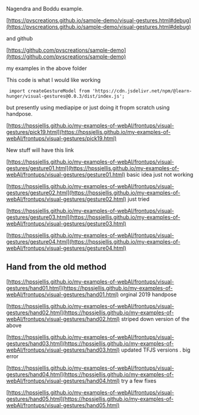 

Nagendra and Boddu example.

[https://pvscreations.github.io/sample-demo/visual-gestures.html#debug](https://pvscreations.github.io/sample-demo/visual-gestures.html#debug)

and github 

[https://github.com/pvscreations/sample-demo](https://github.com/pvscreations/sample-demo)



my examples in the above folder


This code is what I would like working  

``` import createGestureModel from 'https://cdn.jsdelivr.net/npm/@learn-hunger/visual-gestures@0.0.3/dist/index.js';```

but presently using mediapipe or just doing it fropm scratch using handpose.



[https://hpssjellis.github.io/my-examples-of-webAI/frontups/visual-gestures/pick19.html](https://hpssjellis.github.io/my-examples-of-webAI/frontups/visual-gestures/pick19.html)


New stuff will have this link

[https://hpssjellis.github.io/my-examples-of-webAI/frontups/visual-gestures/gesture01.html](https://hpssjellis.github.io/my-examples-of-webAI/frontups/visual-gestures/gesture01.html)  basic idea just not working 

[https://hpssjellis.github.io/my-examples-of-webAI/frontups/visual-gestures/gesture02.html](https://hpssjellis.github.io/my-examples-of-webAI/frontups/visual-gestures/gesture02.html)   just tried

[https://hpssjellis.github.io/my-examples-of-webAI/frontups/visual-gestures/gesture03.html](https://hpssjellis.github.io/my-examples-of-webAI/frontups/visual-gestures/gesture03.html)   

[https://hpssjellis.github.io/my-examples-of-webAI/frontups/visual-gestures/gesture04.html](https://hpssjellis.github.io/my-examples-of-webAI/frontups/visual-gestures/gesture04.html)   




## Hand from the old method

[https://hpssjellis.github.io/my-examples-of-webAI/frontups/visual-gestures/hand01.html](https://hpssjellis.github.io/my-examples-of-webAI/frontups/visual-gestures/hand01.html)   orginal 2019 handpose

[https://hpssjellis.github.io/my-examples-of-webAI/frontups/visual-gestures/hand02.html](https://hpssjellis.github.io/my-examples-of-webAI/frontups/visual-gestures/hand02.html)     striped down version of the above

[https://hpssjellis.github.io/my-examples-of-webAI/frontups/visual-gestures/hand03.html](https://hpssjellis.github.io/my-examples-of-webAI/frontups/visual-gestures/hand03.html)   updated TFJS versions . big error

[https://hpssjellis.github.io/my-examples-of-webAI/frontups/visual-gestures/hand04.html](https://hpssjellis.github.io/my-examples-of-webAI/frontups/visual-gestures/hand04.html)   try a few fixes

[https://hpssjellis.github.io/my-examples-of-webAI/frontups/visual-gestures/hand05.html](https://hpssjellis.github.io/my-examples-of-webAI/frontups/visual-gestures/hand05.html)   





